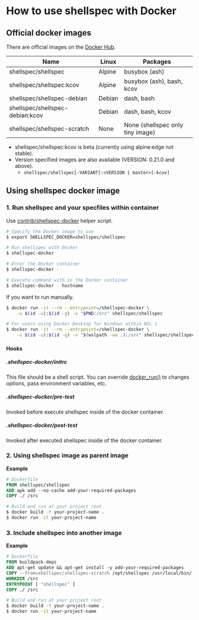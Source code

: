 # How to use shellspec with Docker

## Official docker images

There are official images on the [Docker Hub](https://hub.docker.com/r/shellspec/shellspec).

| Name                            | Linux  | Packages                         |
| ------------------------------- | ------ | -------------------------------- |
| shellspec/shellspec             | Alpine | busybox (ash)                    |
| shellspec/shellspec:kcov        | Alpine | busybox (ash), bash, kcov        |
| shellspec/shellspec-debian      | Debian | dash, bash                       |
| shellspec/shellspec-debian:kcov | Debian | dash, bash, kcov                 |
| shellspec/shellspec-scratch     | None   | None (shellspec only tiny image) |

- shellspec/shellspec:kcov is beta (currently using alpine:edge not stable).
- Version specified images are also available (VERSION: 0.21.0 and above).
  - `shellspec/shellspec[-VARIANT]:<VERSION | master>[-kcov]`

## Using shellspec docker image

### 1. Run shellspec and your specfiles within container

Use [contrib/shellspec-docker](../contrib/shellspec-docker) helper script.

```sh
# Specify the Docker image to use
$ export SHELLSPEC_DOCKER=shellspec/shellspec

# Run shellspec with Docker
$ shellspec-docker

# Enter the Docker container
$ shellspec-docker -

# Execute command with in the Docker container
$ shellspec-docker - hostname
```

If you want to run manually.

```sh
$ docker run -it --rm --entrypoint=/shellspec-docker \
    -u $(id -u):$(id -g) -v "$PWD:/src" shellspec/shellspec

# For users using Docker Desktop for Windows within WSL 1
$ docker run -it --rm --entrypoint=/shellspec-docker \
    -u $(id -u):$(id -g) -v "$(wslpath -wa .):/src" shellspec/shellspec
```

#### Hooks

##### .shellspec-docker/initrc

This file should be a shell script. You can override [docker_run()](../contrib/shellspec-docker) to
changes options, pass environment variables, etc.

##### .shellspec-docker/pre-test

Invoked before execute shellspec inside of the docker container.

##### .shellspec-docker/post-test

Invoked after executed shellspec inside of the docker container.

### 2. Using shellspec image as parent image

**Example**

```Dockerfile
# Dockerfile
FROM shellspec/shellspec
ADD apk add --no-cache add-your-required-packages
COPY ./ /src
```

```sh
# Build and run at your project root
$ docker build -t your-project-name .
$ docker run -it your-project-name
```

### 3. Include shellspec into another image

**Example**

```Dockerfile
# Dockerfile
FROM buildpack-deps
ADD apt-get update && apt-get install -y add-your-required-packages
COPY --from=shellspec/shellspec-scratch /opt/shellspec /usr/local/bin/
WORKDIR /src
ENTRYPOINT [ "shellspec" ]
COPY ./ /src
```

```sh
# Build and run at your project root
$ docker build -t your-project-name .
$ docker run -it your-project-name
```
